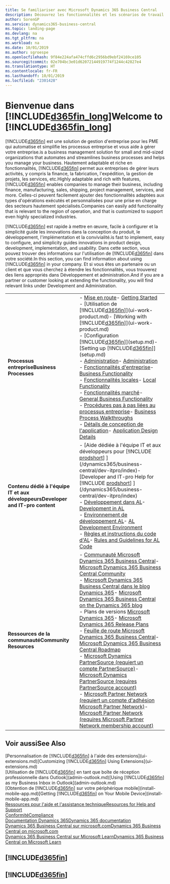 ```yaml
---
title: Se familiariser avec Microsoft Dynamics 365 Business Central
description: Découvrez les fonctionnalités et les scénarios de travail dans Business Central, une solution de gestion d'entreprise pour les PME.
author: SorenGP
ms.service: dynamics365-business-central
ms.topic: landing-page
ms.devlang: na
ms.tgt_pltfrm: na
ms.workload: na
ms.date: 10/01/2019
ms.author: sgroespe
ms.openlocfilehash: 9f84e224afa474cffd6c2956bd9ebf24169ce105
ms.sourcegitcommit: 02e704bc3e01d62072144919774f1244c42827e4
ms.translationtype: HT
ms.contentlocale: fr-FR
ms.lasthandoff: 10/01/2019
ms.locfileid: "2301428"
---
```

# <a name="welcome-to-included365fin_longincludesd365fin_long_mdmd"></a><span data-ttu-id="f4969-103">Bienvenue dans [!INCLUDE[d365fin_long](includes/d365fin_long_md.md)]</span><span class="sxs-lookup"><span data-stu-id="f4969-103">Welcome to [!INCLUDE[d365fin_long](includes/d365fin_long_md.md)]</span></span>
[!INCLUDE[d365fin](includes/d365fin_md.md)] <span data-ttu-id="f4969-104">est une solution de gestion d'entreprise pour les PME qui automatise et simplifie les processus entreprise et vous aide à gérer votre entreprise.</span><span class="sxs-lookup"><span data-stu-id="f4969-104">is a business management solution for small and mid-sized organizations that automates and streamlines business processes and helps you manage your business.</span></span> <span data-ttu-id="f4969-105">Hautement adaptable et riche en fonctionnalités, [!INCLUDE[d365fin](includes/d365fin_md.md)] permet aux entreprises de gérer leurs activités, y compris la finance, la fabrication, l'expédition, la gestion de projets, les services, etc.</span><span class="sxs-lookup"><span data-stu-id="f4969-105">Highly adaptable and rich with features, [!INCLUDE[d365fin](includes/d365fin_md.md)] enables companies to manage their business, including finance, manufacturing, sales, shipping, project management, services, and more.</span></span> <span data-ttu-id="f4969-106">Celles-ci peuvent facilement ajouter des fonctionnalités adaptées aux types d'opérations exécutés et personnalisées pour une prise en charge des secteurs hautement spécialisés.</span><span class="sxs-lookup"><span data-stu-id="f4969-106">Companies can easily add functionality that is relevant to the region of operation, and that is customized to support even highly specialized industries.</span></span>

[!INCLUDE[d365fin](includes/d365fin_md.md)] <span data-ttu-id="f4969-107">est rapide à mettre en œuvre, facile à configurer et la simplicité guide les innovations dans la conception du produit, le développement, l'implémentation et la convivialité.</span><span class="sxs-lookup"><span data-stu-id="f4969-107">is fast to implement, easy to configure, and simplicity guides innovations in product design, development, implementation, and usability.</span></span> <span data-ttu-id="f4969-108">Dans cette section, vous pouvez trouver des informations sur l'utilisation de [!INCLUDE[d365fin](includes/d365fin_md.md)] dans votre société.</span><span class="sxs-lookup"><span data-stu-id="f4969-108">In this section, you can find information about using [!INCLUDE[d365fin](includes/d365fin_md.md)] in your company.</span></span> <span data-ttu-id="f4969-109">Et si vous êtes un partenaire ou un client et que vous cherchez à étendre les fonctionnalités, vous trouverez des liens appropriés dans Développement et administration.</span><span class="sxs-lookup"><span data-stu-id="f4969-109">And if you are a partner or customer looking at extending the functionality, you will find relevant links under Development and Administration.</span></span>  

|||  
|-|-|  
|<span data-ttu-id="f4969-110">**Processus entreprise**</span><span class="sxs-lookup"><span data-stu-id="f4969-110">**Business Processes**</span></span>|<span data-ttu-id="f4969-111">-   [Mise en route](product-get-started.md)</span><span class="sxs-lookup"><span data-stu-id="f4969-111">-   [Getting Started](product-get-started.md)</span></span><br /><span data-ttu-id="f4969-112">-   [Utilisation de [!INCLUDE[d365fin](includes/d365fin_md.md)]](ui-work-product.md)</span><span class="sxs-lookup"><span data-stu-id="f4969-112">-   [Working with [!INCLUDE[d365fin](includes/d365fin_md.md)]](ui-work-product.md)</span></span><br /><span data-ttu-id="f4969-113">-   [Configuration [!INCLUDE[d365fin](includes/d365fin_md.md)]](setup.md)</span><span class="sxs-lookup"><span data-stu-id="f4969-113">-   [Setting up [!INCLUDE[d365fin](includes/d365fin_md.md)]](setup.md)</span></span><br /><span data-ttu-id="f4969-114">-   [Administration](admin-setup-and-administration.md)</span><span class="sxs-lookup"><span data-stu-id="f4969-114">-   [Administration](admin-setup-and-administration.md)</span></span><br /><span data-ttu-id="f4969-115">-   [Fonctionnalités d'entreprise](across-business-functionality.md)</span><span class="sxs-lookup"><span data-stu-id="f4969-115">-   [Business Functionality](across-business-functionality.md)</span></span><br /><span data-ttu-id="f4969-116">-   [Fonctionnalités locales](LocalFunctionality/Austria/austria-local-functionality.md)</span><span class="sxs-lookup"><span data-stu-id="f4969-116">-   [Local Functionality](LocalFunctionality/Austria/austria-local-functionality.md)</span></span><br /><span data-ttu-id="f4969-117">-   [Fonctionnalités marché](ui-across-business-areas.md)</span><span class="sxs-lookup"><span data-stu-id="f4969-117">-   [General Business Functionality](ui-across-business-areas.md)</span></span><br /><span data-ttu-id="f4969-118">-   [Procédures pas à pas liées au processus entreprise](walkthrough-business-process-walkthroughs.md)</span><span class="sxs-lookup"><span data-stu-id="f4969-118">-   [Business Process Walkthroughs](walkthrough-business-process-walkthroughs.md)</span></span><br /><span data-ttu-id="f4969-119">-   [Détails de conception de l'application](design-details-application-design.md)</span><span class="sxs-lookup"><span data-stu-id="f4969-119">-   [Application Design Details](design-details-application-design.md)</span></span>|  
|<span data-ttu-id="f4969-120">**Contenu dédié à l'équipe IT et aux développeurs**</span><span class="sxs-lookup"><span data-stu-id="f4969-120">**Developer and IT-pro content**</span></span>|<span data-ttu-id="f4969-121">-   [Aide dédiée à l'équipe IT et aux développeurs pour [!INCLUDE [prodshort](includes/prodshort.md)] ](/dynamics365/business-central/dev-itpro/index)</span><span class="sxs-lookup"><span data-stu-id="f4969-121">-   [Developer and IT-pro Help for [!INCLUDE [prodshort](includes/prodshort.md)] ](/dynamics365/business-central/dev-itpro/index)</span></span><br /><span data-ttu-id="f4969-122">-   [Développement dans AL](/dynamics365/business-central/dev-itpro/developer/devenv-dev-overview)</span><span class="sxs-lookup"><span data-stu-id="f4969-122">-   [Development in AL](/dynamics365/business-central/dev-itpro/developer/devenv-dev-overview)</span></span><br /><span data-ttu-id="f4969-123">-   [Environnement de développement AL](/dynamics365/business-central/dev-itpro/developer/devenv-reference-overview)</span><span class="sxs-lookup"><span data-stu-id="f4969-123">-   [AL Development Environment](/dynamics365/business-central/dev-itpro/developer/devenv-reference-overview)</span></span><br /><span data-ttu-id="f4969-124">-   [Règles et instructions du code d'AL](/dynamics365/business-central/dev-itpro/compliance/apptest-overview)</span><span class="sxs-lookup"><span data-stu-id="f4969-124">-   [Rules and Guidelines for AL Code](/dynamics365/business-central/dev-itpro/compliance/apptest-overview)</span></span>|  
|<span data-ttu-id="f4969-125">**Ressources de la communauté**</span><span class="sxs-lookup"><span data-stu-id="f4969-125">**Community Resources**</span></span>|<span data-ttu-id="f4969-126">-   [Communauté Microsoft Dynamics 365 Business Central](https://community.dynamics.com/business)</span><span class="sxs-lookup"><span data-stu-id="f4969-126">-   [Microsoft Dynamics 365 Business Central Community](https://community.dynamics.com/business)</span></span><br /><span data-ttu-id="f4969-127">-   [Microsoft Dynamics 365 Business Central dans le blog Dynamics 365](https://cloudblogs.microsoft.com/dynamics365/it/product/business-central/)</span><span class="sxs-lookup"><span data-stu-id="f4969-127">-   [Microsoft Dynamics 365 Business Central on the Dynamics 365 blog](https://cloudblogs.microsoft.com/dynamics365/it/product/business-central/)</span></span><br /><span data-ttu-id="f4969-128">-   Plans de versions [Microsoft Dynamics 365](https://go.microsoft.com/fwlink/?linkid=2047422)</span><span class="sxs-lookup"><span data-stu-id="f4969-128">-   [Microsoft Dynamics 365 Release Plans](https://go.microsoft.com/fwlink/?linkid=2047422)</span></span><br /><span data-ttu-id="f4969-129">-   [Feuille de route Microsoft Dynamics 365 Business Central](https://dynamics.microsoft.com/en-us/roadmap/business-central/)</span><span class="sxs-lookup"><span data-stu-id="f4969-129">-   [Microsoft Dynamics 365 Business Central Roadmap](https://dynamics.microsoft.com/en-us/roadmap/business-central/)</span></span><br /><span data-ttu-id="f4969-130">-   [Microsoft Dynamics PartnerSource \(requiert un compte PartnerSource\)](https://mbs.microsoft.com/partnersource)</span><span class="sxs-lookup"><span data-stu-id="f4969-130">-   [Microsoft Dynamics PartnerSource \(requires PartnerSource account\)](https://mbs.microsoft.com/partnersource)</span></span><br /><span data-ttu-id="f4969-131">-   [Microsoft Partner Network \(requiert un compte d'adhésion Microsoft Partner Network\)](https://mspartner.microsoft.com/en/us/windows/index.aspx)</span><span class="sxs-lookup"><span data-stu-id="f4969-131">-   [Microsoft Partner Network \(requires Microsoft Partner Network membership account\)](https://mspartner.microsoft.com/en/us/windows/index.aspx)</span></span>|  

## <a name="see-also"></a><span data-ttu-id="f4969-132">Voir aussi</span><span class="sxs-lookup"><span data-stu-id="f4969-132">See Also</span></span>

<span data-ttu-id="f4969-133">[Personnalisation de [!INCLUDE[d365fin](includes/d365fin_md.md)] à l'aide des extensions](ui-extensions.md)</span><span class="sxs-lookup"><span data-stu-id="f4969-133">[Customizing [!INCLUDE[d365fin](includes/d365fin_md.md)] Using Extensions](ui-extensions.md)</span></span>  
<span data-ttu-id="f4969-134">[Utilisation de [!INCLUDE[d365fin](includes/d365fin_md.md)] en tant que boîte de réception professionnelle dans Outlook](admin-outlook.md)</span><span class="sxs-lookup"><span data-stu-id="f4969-134">[Using [!INCLUDE[d365fin](includes/d365fin_md.md)] as my Business Inbox in Outlook](admin-outlook.md)</span></span>  
<span data-ttu-id="f4969-135">[Obtention de [!INCLUDE[d365fin](includes/d365fin_md.md)] sur votre périphérique mobile](install-mobile-app.md)</span><span class="sxs-lookup"><span data-stu-id="f4969-135">[Getting [!INCLUDE[d365fin](includes/d365fin_md.md)] on Your Mobile Device](install-mobile-app.md)</span></span>  
[<span data-ttu-id="f4969-136">Ressources pour l'aide et l'assistance technique</span><span class="sxs-lookup"><span data-stu-id="f4969-136">Resources for Help and Support</span></span>](product-help-and-support.md)  
[<span data-ttu-id="f4969-137">Conformité</span><span class="sxs-lookup"><span data-stu-id="f4969-137">Compliance</span></span>](compliance/compliance-overview.md)  
[<span data-ttu-id="f4969-138">Documentation Dynamics 365</span><span class="sxs-lookup"><span data-stu-id="f4969-138">Dynamics 365 documentation</span></span>](/dynamics365/)  
[<span data-ttu-id="f4969-139">Dynamics 365 Business Central sur microsoft.com</span><span class="sxs-lookup"><span data-stu-id="f4969-139">Dynamics 365 Business Central on microsoft.com</span></span>](https://dynamics.microsoft.com/business-central/overview/)  
[<span data-ttu-id="f4969-140">Dynamics 365 Business Central sur Microsoft Learn</span><span class="sxs-lookup"><span data-stu-id="f4969-140">Dynamics 365 Business Central on Microsoft Learn</span></span>](/learn/browse/?products=dynamics-business-central)  


## [!INCLUDE[d365fin](includes/free_trial_md.md)]
## [!INCLUDE[d365fin](includes/training_link_md.md)]
